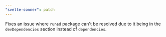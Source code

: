```yaml
---
"svelte-sonner": patch
---
```


Fixes an issue where `runed` package can't be resolved due to it being in the `devDependencies` section instead of `dependencies`.
